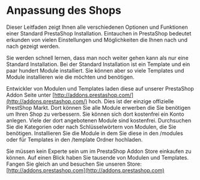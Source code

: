 # Anpassung des Shops

Dieser Leitfaden zeigt Ihnen alle verschiedenen Optionen und Funktionen einer Standard PrestaShop Installation. Eintauchen in PrestaShop bedeutet erkunden von vielen Einstellungen und Möglichkeiten die Ihnen nach und nach gezeigt werden.&#x20;

Sie werden schnell lernen, dass man noch weiter gehen kann als nur eine Standard Installation. Bei der Standard Installation ist ein Template und ein paar hundert Module installiert. Sie können aber so viele Templates und Module installieren wie die möchten und benötigen.&#x20;

Entwickler von Modulen und Templates laden diese auf unserer PrestaShop Addon Seite unter [http://addons.prestashop.com/](http://addons.prestashop.com/) hoch. Dies ist der einzige offizielle PrestShop Markt. Dort können Sie alle Module erwerben die Sie benötigen um Ihren Shop zu verbessern. Sie können sich dort kostenfrei ein Konto anlegen. Viele der dort angebotenen Module sind kostenfrei. Durchsuchen Sie die Kategorien oder nach Schlüsselwörtern von Modulen, die Sie benötigen. Installieren Sie die Module in dem Sie diese in den /modules oder für Templates in den /template Ordner hochladen.&#x20;

Sie müssen kein Experte sein um im PrestaShop Addon Store einkaufen zu können. Auf einen Blick haben Sie tausende von Modulen und Templates. Fangen Sie gleich an und besuchen Sie unseren Store: [http://addons.prestashop.com](http://addons.prestashop.com)
